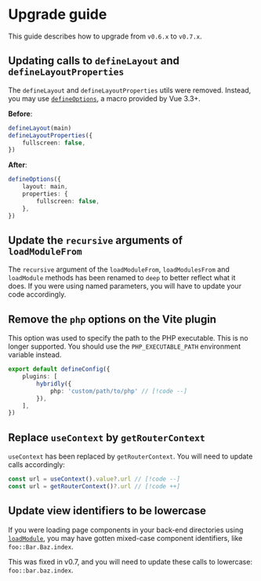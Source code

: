 # Upgrade guide

<div class="preface">
This guide describes how to upgrade from <code>v0.6.x</code> to <code>v0.7.x</code>.
</div>

## Updating calls to `defineLayout` and `defineLayoutProperties` <impact-header impact="high" />

The `defineLayout` and `defineLayoutProperties` utils were removed. Instead, you may use [`defineOptions`](https://vuejs.org/api/sfc-script-setup.html#defineoptions), a macro provided by Vue 3.3+.

**Before**:
```ts
defineLayout(main)
defineLayoutProperties({
	fullscreen: false,
})
```

**After**:
```ts
defineOptions({
	layout: main,
	properties: {
		fullscreen: false,
	},
})
```

## Update the `recursive` arguments of `loadModuleFrom` <impact-header impact="low" />

The `recursive` argument of the `loadModuleFrom`, `loadModulesFrom` and `loadModule` methods has been renamed to `deep` to better reflect what it does. If you were using named parameters, you will have to update your code accordingly.

## Remove the `php` options on the Vite plugin <impact-header impact="low" />

This option was used to specify the path to the PHP executable. This is no longer supported. You should use the `PHP_EXECUTABLE_PATH` environment variable instead.

```ts
export default defineConfig({
	plugins: [
		hybridly({
			php: 'custom/path/to/php' // [!code --]
		}),
	],
})
```

## Replace `useContext` by `getRouterContext` <impact-header impact="low" />

`useContext` has been replaced by `getRouterContext`. You will need to update calls accordingly:

```ts
const url = useContext().value?.url // [!code --]
const url = getRouterContext()?.url // [!code ++]
```

## Update view identifiers to be lowercase <impact-header impact="low" />

If you were loading page components in your back-end directories using [`loadModule`](../../api/laravel/hybridly.md#loadmodule), you may have gotten mixed-case component identifiers, like `foo::Bar.Baz.index`.

This was fixed in v0.7, and you will need to update these calls to lowercase: `foo::bar.baz.index`.
